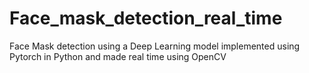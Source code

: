 # Face_mask_detection_real_time
Face Mask detection using a Deep Learning model implemented using Pytorch in Python and made real time using OpenCV
